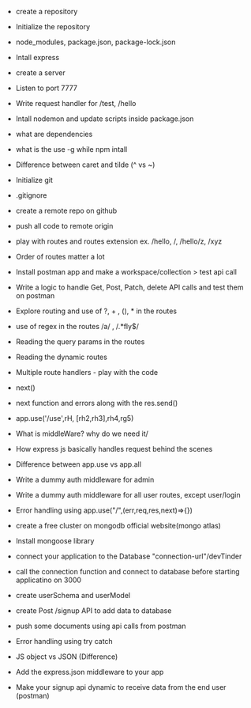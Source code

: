 - create a repository
- Initialize the repository
- node_modules, package.json, package-lock.json
- Intall express
- create a server
- Listen to port 7777
- Write request handler for /test, /hello
- Intall nodemon and update scripts inside package.json
- what are dependencies
- what is the use -g while npm intall
- Difference between caret and tilde (^ vs ~)



- Initialize git
- .gitignore
- create a remote repo on github
- push all code to remote origin
- play with routes and routes extension ex. /hello, /, /hello/z, /xyz
- Order of routes matter a lot
- Install postman app and make a workspace/collection > test api call
- Write a logic to handle Get, Post, Patch, delete API calls and test them on postman

- Explore routing and use of ?, + , (), * in the routes
- use of regex in the routes /a/ , /.*fly$/
- Reading the query params in the routes 
- Reading the dynamic routes


- Multiple route handlers - play with the code
- next()
- next function and errors along with the res.send()
- app.use('/use',rH, [rh2,rh3],rh4,rg5)
- What is middleWare? why do we need it/
- How express js basically handles request behind the scenes
- Difference between app.use vs app.all
- Write a dummy auth middleware for admin
- Write a dummy auth middleware for all user routes, except user/login
- Error handling using app.use("/",(err,req,res,next)=>{})


- create a free cluster on mongodb official website(mongo atlas)
- Install mongoose library
- connect your application to the Database "connection-url"/devTinder
- call the connection function and connect to database before starting applicatino on 3000
- create userSchema and userModel
- create Post /signup API to add data to database
- push some documents using api calls from postman
- Error handling using try catch


- JS object vs JSON (Difference)
- Add the express.json middleware to your app
- Make your signup api dynamic to receive data from the end user (postman)